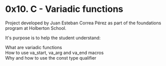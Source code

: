 # 0x10. C - Variadic functions

Project developed by Juan Esteban Correa Pérez as part of the foundations program at Holberton School.

It's purpose is to help the student understand:

What are variadic functions  
How to use va_start, va_arg and va_end macros  
Why and how to use the const type qualifier  
